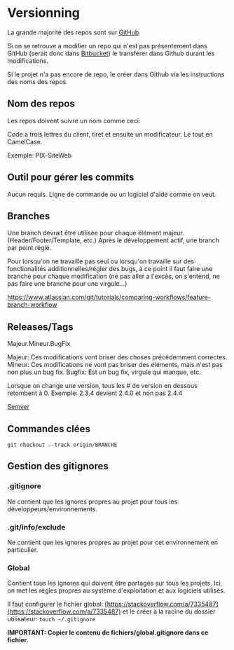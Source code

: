 # Versionning

La grande majorité des repos sont sur [GitHub](https://github.com/Pixel-Circus).

Si on se retrouve a modifier un repo qui n'est pas présentement dans GitHub (serait donc dans [Bitbucket](https://bitbucket.org/)) le transférer dans Github durant les modifications.

Si le projet n'a pas encore de repo, le créer dans Github via les instructions des noms des repos.

## Nom des repos

Les repos doivent suivre un nom comme ceci:

Code a trois lettres du client, tiret et ensuite un modificateur. Le tout en CamelCase.

Exemple: PIX-SiteWeb

## Outil pour gérer les commits

Aucun requis. Ligne de commande ou un logiciel d'aide comme on veut.

## Branches

Une branch devrait être utilisée pour chaque élément majeur. (Header/Footer/Template, etc.)
Après le développement actif, une branch par point réglé.

Pour lorsqu'on ne travaille pas seul ou lorsqu'on travaille sur des fonctionalités additionnelles/régler des bugs, à ce point il faut faire une branche pour chaque modification (ne pas aller a l'excès, on s'entend, ne pas faire une branche pour une virgule...)

https://www.atlassian.com/git/tutorials/comparing-workflows/feature-branch-workflow

## Releases/Tags

Majeur.Mineur.BugFix

Majeur: Ces modifications vont briser des choses précédemment correctes.
Mineur: Ces modifications ne vont pas briser des éléments, mais n'est pas non plus un bug fix.
Bugfix: Est un bug fix, virgule qui manque, etc.

Lorsque on change une version, tous les # de version en dessous retombent à 0. Exemple: 2.3.4 devient 2.4.0 et non pas 2.4.4

[Semver](https://semver.org/)

## Commandes clées

`git checkout --track origin/BRANCHE`

## Gestion des gitignores

### .gitignore

Ne contient que les ignores propres au projet pour tous les développeurs/environnements.

### .git/info/exclude

Ne contient que les ignores propres au projet pour cet environnement en particulier.

### Global

Contient tous les ignores qui doivent être partagés sur tous les projets. Ici, on met les règles propres au système d'exploitation et aux logiciels utilisés.

Il faut configurer le fichier global: [https://stackoverflow.com/a/7335487](https://stackoverflow.com/a/7335487) et le créer à la racine du dossier utilisateur: `touch ~/.gitignore` 

**IMPORTANT: Copier le contenu de fichiers/global.gitignore dans ce fichier.**


